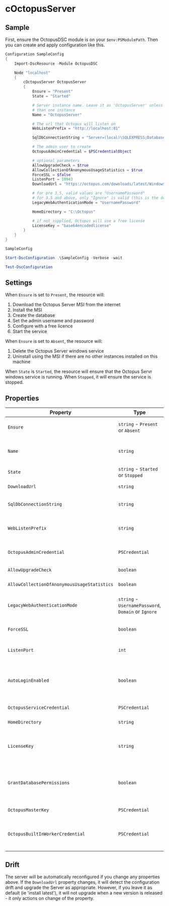 # cOctopusServer

## Sample

First, ensure the OctopusDSC module is on your `$env:PSModulePath`. Then you can create and apply configuration like this.

```PowerShell
Configuration SampleConfig
{
    Import-DscResource -Module OctopusDSC

    Node "localhost"
    {
        cOctopusServer OctopusServer
        {
            Ensure = "Present"
            State = "Started"

            # Server instance name. Leave it as 'OctopusServer' unless you have more
            # than one instance
            Name = "OctopusServer"

            # The url that Octopus will listen on
            WebListenPrefix = "http://localhost:81"

            SqlDbConnectionString = "Server=(local)\SQLEXPRESS;Database=Octopus;Trusted_Connection=True;"

            # The admin user to create
            OctopusAdminCredential = $PSCredentialObject

            # optional parameters
            AllowUpgradeCheck = $true
            AllowCollectionOfAnonymousUsageStatistics = $true
            ForceSSL = $false
            ListenPort = 10943
            DownloadUrl = "https://octopus.com/downloads/latest/WindowsX64/OctopusServer"

            # for pre 3.5, valid values are "UsernamePassword"
            # for 3.5 and above, only "Ignore" is valid (this is the default value)
            LegacyWebAuthenticationMode = "UsernamePassword"

            HomeDirectory = "C:\Octopus"

            # if not supplied, Octopus will use a free license
            LicenseKey = "base64encodedlicense"
        }
    }
}

SampleConfig

Start-DscConfiguration .\SampleConfig -Verbose -wait

Test-DscConfiguration
```

## Settings

When `Ensure` is set to `Present`, the resource will:

 1. Download the Octopus Server MSI from the internet
 2. Install the MSI
 3. Create the database
 4. Set the admin username and password
 5. Configure with a free licence
 6. Start the service

When `Ensure` is set to `Absent`, the resource will:

 1. Delete the Octopus Server windows service
 2. Uninstall using the MSI if there are no other instances installed on this machine

When `State` is `Started`, the resource will ensure that the Octopus Servr windows service is running. When `Stopped`, it will ensure the service is stopped.

## Properties

| Property                                     | Type                                                | Default Value                                                   | Description |
| -------------------------------------------- | --------------------------------------------------- | ----------------------------------------------------------------| ------------|
| `Ensure`                                     | `string` - `Present` or `Absent`                    | `Present`                                                       | The desired state of the Octopus Server - effectively whether to install or uninstall. |
| `Name`                                       | `string`                                            |                                                                 | The name of the Octopus Server instance. Use `OctopusServer` by convention unless you have more than one instance. |
| `State`                                      | `string` - `Started` or `Stopped`                   | `Started`                                                       | The desired state of the Octopus Server service. |
| `DownloadUrl`                                | `string`                                            | `https://octopus.com/downloads/latest/WindowsX64/OctopusServer` | The url to use to download the msi. |
| `SqlDbConnectionString`                      | `string`                                            |                                                                 | The connection string to use to connect to the SQL Server database. |
| `WebListenPrefix`                            | `string`                                            |                                                                 | A semi-colon (`;`) delimited list of urls on which the server should listen. eg `https://octopus.example.com:81`. |
| `OctopusAdminCredential`                     | `PSCredential`                                      | `[PSCredential]::Empty`                                         | The name/password of the administrative user to create on first install. |
| `AllowUpgradeCheck`                          | `boolean`                                           | `$true`                                                         | Whether the server should check for updates periodically. |
| `AllowCollectionOfAnonymousUsageStatistics`  | `boolean`                                           | `$true`                                                         | Allow anonymous reporting of usage statistics. |
| `LegacyWebAuthenticationMode`                | `string` - `UsernamePassword`, `Domain` or `Ignore` | `Ignore`                                                        | For Octopus version older than 3.5, allows you to configure how users login. For 3.5 and above, this must be set to `ignore`.  |
| `ForceSSL`                                   | `boolean`                                           | `$false`                                                        | Whether SSL should be required (HTTP requests get redirected to HTTPS) |
| `ListenPort`                                 | `int`                                               | `10943`                                                         | The port on which the Server should listen for communication from `Polling` Tentacles. |
| `AutoLoginEnabled`                           | `boolean`                                           | `$false`                                                        | If an authentication provider is enabled that supports pass through authentcation (eg Active Directory), allow the user to automatically sign in. Only supported from Octopus 3.5. |
| `OctopusServiceCredential`                   | `PSCredential`                                      | `[PSCredential]::Empty`                                         | Credentials of the account used to run the Octopus Service |
| `HomeDirectory`                              | `string`                                            | `C:\Octopus`                                                    | Home directory for Octopus logs and config (where supported) |
| `LicenseKey`                                 | `string`                                            |                                                                 | The Base64 (UTF8) encoded license key. If not supplied, uses a free license. Drift detection is only supported from Octopus 4.1.3. |
| `GrantDatabasePermissions`                   | `boolean`                                           | `$true`                                                         | Whether to grant `db_owner` permissions to the service account user (`$OctopusServiceCredential` user if supplied, or `NT AUTHORITY\System`)  |
| `OctopusMasterKey`                           | `PSCredential`                                      | `[PSCredential]::Empty`                                         | The master key for the existing database. |
| `OctopusBuiltInWorkerCredential`               | `PSCredential`                                      | `[PSCredential]::Empty`                                         | The user account to use to execute run-on-server scripts. If not supplied, executes scripts under the service account used for `Octopus.Server.exe` |

## Drift

The server will be automatically reconfigured if you change any properties above. If the `DownloadUrl` property changes, it will detect the configuration drift and upgrade the Server as appropriate. However, if you leave it as default (ie 'install latest'), it will not upgrade when a new version is released - it only actions on change of the property.
